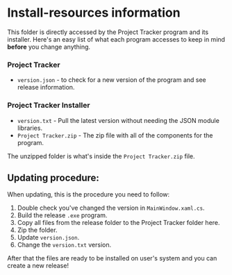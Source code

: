 # Install-resources information
This folder is directly accessed by the Project Tracker program and its installer.
Here's an easy list of what each program accesses to keep in mind **before** you
change anything.

### Project Tracker
* `version.json` - to check for a new version of the program and see release information.

### Project Tracker Installer
* `version.txt` - Pull the latest version without needing the JSON module libraries.
* `Project Tracker.zip` - The zip file with all of the components for the program.

The unzipped folder is what's inside the `Project Tracker.zip` file.
## Updating procedure:
When updating, this is the procedure you need to follow:

1. Double check you've changed the version in `MainWindow.xaml.cs`.
2. Build the release `.exe` program.
3. Copy all files from the release folder to the Project Tracker folder here.
4. Zip the folder.
5. Update `version.json`.
6. Change the `version.txt` version.

After that the files are ready to be installed on user's system and you can create a 
new release!
